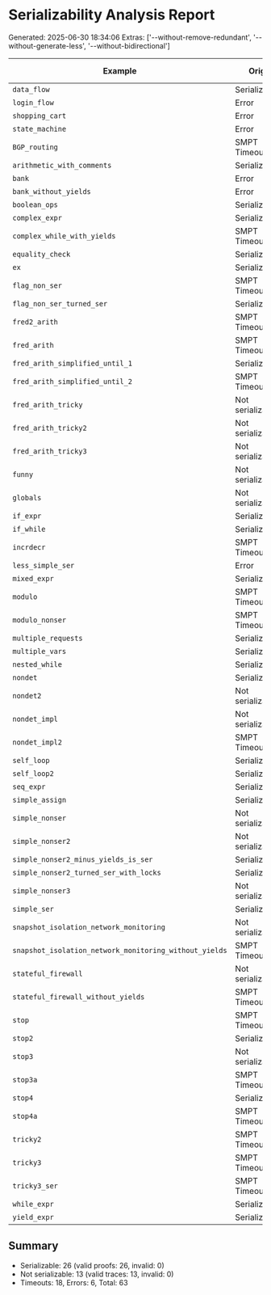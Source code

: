 # Serializability Analysis Report
Generated: 2025-06-30 18:34:06
Extras: ['--without-remove-redundant', '--without-generate-less', '--without-bidirectional']

|Example|Orig|Proof|CPU(s)|Trace|Proof Cert|
|--|--|--|--|--|--|
| `data_flow` |Serializable|Serializable|3.95|N/A|✅|
| `login_flow` |Error|Error|0.08|N/A|N/A|
| `shopping_cart` |Error|Error|0.19|N/A|N/A|
| `state_machine` |Error|Error|0.09|N/A|N/A|
| `BGP_routing` |SMPT Timeout|SMPT Timeout|0.00|N/A|N/A|
| `arithmetic_with_comments` |Serializable|Serializable|0.09|N/A|✅|
| `bank` |Error|Error|14.93|N/A|N/A|
| `bank_without_yields` |Error|Error|104.00|N/A|N/A|
| `boolean_ops` |Serializable|Serializable|0.10|N/A|✅|
| `complex_expr` |Serializable|Serializable|0.09|N/A|✅|
| `complex_while_with_yields` |SMPT Timeout|SMPT Timeout|0.96|N/A|N/A|
| `equality_check` |Serializable|Serializable|0.10|N/A|✅|
| `ex` |Serializable|Serializable|0.90|N/A|✅|
| `flag_non_ser` |SMPT Timeout|SMPT Timeout|0.34|N/A|N/A|
| `flag_non_ser_turned_ser` |Serializable|Serializable|0.12|N/A|✅|
| `fred2_arith` |SMPT Timeout|SMPT Timeout|1.53|N/A|N/A|
| `fred_arith` |SMPT Timeout|SMPT Timeout|2.42|N/A|N/A|
| `fred_arith_simplified_until_1` |Serializable|Serializable|23.05|N/A|✅|
| `fred_arith_simplified_until_2` |SMPT Timeout|SMPT Timeout|1.29|N/A|N/A|
| `fred_arith_tricky` |Not serializable|Not serializable|0.89|✅|N/A|
| `fred_arith_tricky2` |Not serializable|Not serializable|0.69|✅|N/A|
| `fred_arith_tricky3` |Not serializable|Not serializable|2.08|✅|N/A|
| `funny` |Not serializable|Not serializable|0.56|✅|N/A|
| `globals` |Not serializable|Not serializable|0.53|✅|N/A|
| `if_expr` |Serializable|Serializable|0.11|N/A|✅|
| `if_while` |Serializable|Serializable|0.10|N/A|✅|
| `incrdecr` |SMPT Timeout|SMPT Timeout|1.32|N/A|N/A|
| `less_simple_ser` |Error|Error|0.11|N/A|N/A|
| `mixed_expr` |Serializable|Serializable|0.11|N/A|✅|
| `modulo` |SMPT Timeout|SMPT Timeout|0.00|N/A|N/A|
| `modulo_nonser` |SMPT Timeout|SMPT Timeout|0.00|N/A|N/A|
| `multiple_requests` |Serializable|Serializable|8.10|N/A|✅|
| `multiple_vars` |Serializable|Serializable|0.11|N/A|✅|
| `nested_while` |Serializable|Serializable|0.11|N/A|✅|
| `nondet` |Serializable|Serializable|37.46|N/A|✅|
| `nondet2` |Not serializable|Not serializable|0.65|✅|N/A|
| `nondet_impl` |Not serializable|Not serializable|0.62|✅|N/A|
| `nondet_impl2` |SMPT Timeout|SMPT Timeout|0.00|N/A|N/A|
| `self_loop` |Serializable|Serializable|0.11|N/A|✅|
| `self_loop2` |Serializable|Serializable|0.18|N/A|✅|
| `seq_expr` |Serializable|Serializable|0.11|N/A|✅|
| `simple_assign` |Serializable|Serializable|0.10|N/A|✅|
| `simple_nonser` |Not serializable|Not serializable|1.22|✅|N/A|
| `simple_nonser2` |Not serializable|Not serializable|0.54|✅|N/A|
| `simple_nonser2_minus_yields_is_ser` |Serializable|Serializable|0.11|N/A|✅|
| `simple_nonser2_turned_ser_with_locks` |Serializable|Serializable|0.90|N/A|✅|
| `simple_nonser3` |Not serializable|Not serializable|0.61|✅|N/A|
| `simple_ser` |Serializable|Serializable|0.09|N/A|✅|
| `snapshot_isolation_network_monitoring` |Not serializable|Not serializable|1.93|✅|N/A|
| `snapshot_isolation_network_monitoring_without_yields` |SMPT Timeout|SMPT Timeout|0.00|N/A|N/A|
| `stateful_firewall` |Not serializable|Not serializable|11.81|✅|N/A|
| `stateful_firewall_without_yields` |SMPT Timeout|SMPT Timeout|0.00|N/A|N/A|
| `stop` |SMPT Timeout|SMPT Timeout|0.67|N/A|N/A|
| `stop2` |Serializable|Serializable|55.67|N/A|✅|
| `stop3` |Not serializable|Not serializable|0.66|✅|N/A|
| `stop3a` |SMPT Timeout|SMPT Timeout|0.69|N/A|N/A|
| `stop4` |Serializable|Serializable|133.64|N/A|✅|
| `stop4a` |SMPT Timeout|SMPT Timeout|0.00|N/A|N/A|
| `tricky2` |SMPT Timeout|SMPT Timeout|4.40|N/A|N/A|
| `tricky3` |SMPT Timeout|SMPT Timeout|5.71|N/A|N/A|
| `tricky3_ser` |SMPT Timeout|SMPT Timeout|9.70|N/A|N/A|
| `while_expr` |Serializable|Serializable|0.10|N/A|✅|
| `yield_expr` |Serializable|Serializable|0.11|N/A|✅|

## Summary
- Serializable: 26 (valid proofs: 26, invalid: 0)
- Not serializable: 13 (valid traces: 13, invalid: 0)
- Timeouts: 18, Errors: 6, Total: 63
